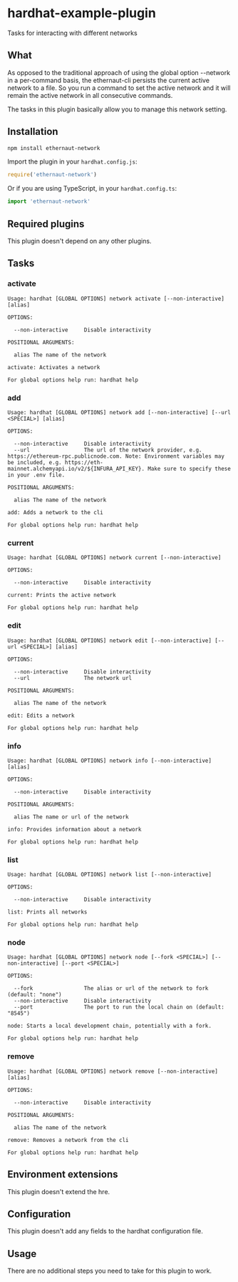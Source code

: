 # hardhat-example-plugin

Tasks for interacting with different networks

## What

As opposed to the traditional approach of using the global option --network in a per-command basis, the ethernaut-cli persists the current active network to a file. So you run a command to set the active network and it will remain the active network in all consecutive commands.

The tasks in this plugin basically allow you to manage this network setting.

## Installation

```bash
npm install ethernaut-network
```

Import the plugin in your `hardhat.config.js`:

```js
require('ethernaut-network')
```

Or if you are using TypeScript, in your `hardhat.config.ts`:

```ts
import 'ethernaut-network'
```

## Required plugins

This plugin doesn't depend on any other plugins.

## Tasks

### activate

```
Usage: hardhat [GLOBAL OPTIONS] network activate [--non-interactive] [alias]

OPTIONS:

  --non-interactive     Disable interactivity

POSITIONAL ARGUMENTS:

  alias The name of the network

activate: Activates a network

For global options help run: hardhat help
```

### add

```
Usage: hardhat [GLOBAL OPTIONS] network add [--non-interactive] [--url <SPECIAL>] [alias]

OPTIONS:

  --non-interactive     Disable interactivity
  --url                 The url of the network provider, e.g. https://ethereum-rpc.publicnode.com. Note: Environment variables may be included, e.g. https://eth-mainnet.alchemyapi.io/v2/${INFURA_API_KEY}. Make sure to specify these in your .env file.

POSITIONAL ARGUMENTS:

  alias The name of the network

add: Adds a network to the cli

For global options help run: hardhat help
```

### current

```
Usage: hardhat [GLOBAL OPTIONS] network current [--non-interactive]

OPTIONS:

  --non-interactive     Disable interactivity

current: Prints the active network

For global options help run: hardhat help
```

### edit

```
Usage: hardhat [GLOBAL OPTIONS] network edit [--non-interactive] [--url <SPECIAL>] [alias]

OPTIONS:

  --non-interactive     Disable interactivity
  --url                 The network url

POSITIONAL ARGUMENTS:

  alias The name of the network

edit: Edits a network

For global options help run: hardhat help
```

### info

```
Usage: hardhat [GLOBAL OPTIONS] network info [--non-interactive] [alias]

OPTIONS:

  --non-interactive     Disable interactivity

POSITIONAL ARGUMENTS:

  alias The name or url of the network

info: Provides information about a network

For global options help run: hardhat help
```

### list

```
Usage: hardhat [GLOBAL OPTIONS] network list [--non-interactive]

OPTIONS:

  --non-interactive     Disable interactivity

list: Prints all networks

For global options help run: hardhat help
```

### node

```
Usage: hardhat [GLOBAL OPTIONS] network node [--fork <SPECIAL>] [--non-interactive] [--port <SPECIAL>]

OPTIONS:

  --fork                The alias or url of the network to fork (default: "none")
  --non-interactive     Disable interactivity
  --port                The port to run the local chain on (default: "8545")

node: Starts a local development chain, potentially with a fork.

For global options help run: hardhat help
```

### remove

```
Usage: hardhat [GLOBAL OPTIONS] network remove [--non-interactive] [alias]

OPTIONS:

  --non-interactive     Disable interactivity

POSITIONAL ARGUMENTS:

  alias The name of the network

remove: Removes a network from the cli

For global options help run: hardhat help
```

## Environment extensions

This plugin doesn't extend the hre.

## Configuration

This plugin doesn't add any fields to the hardhat configuration file.

## Usage

There are no additional steps you need to take for this plugin to work.
